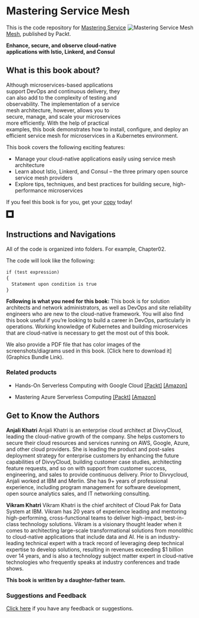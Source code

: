 #  Mastering Service Mesh

<a href="https://www.packtpub.com/web-development/mastering-service-mesh-architecture?utm_source=github&utm_medium=repository&utm_campaign=9781789615791"><img src="https://www.packtpub.com/media/catalog/product/cache/e4d64343b1bc593f1c5348fe05efa4a6/9/7/9781789615791-original.jpeg" alt="Mastering Service Mesh" height="256px" align="right"></a>

This is the code repository for [Mastering Service Mesh](https://www.packtpub.com/web-development/mastering-service-mesh-architecture?utm_source=github&utm_medium=repository&utm_campaign=9781789615791), published by Packt.

**Enhance, secure, and observe cloud-native applications with Istio, Linkerd, and Consul**

## What is this book about?
Although microservices-based applications support DevOps and continuous delivery, they can also add to the complexity of testing and observability. The implementation of a service mesh architecture, however, allows you to secure, manage, and scale your microservices more efficiently. With the help of practical examples, this book demonstrates how to install, configure, and deploy an efficient service mesh for microservices in a Kubernetes environment.

This book covers the following exciting features: 
* Manage your cloud-native applications easily using service mesh architecture
* Learn about Istio, Linkerd, and Consul – the three primary open source service mesh providers
* Explore tips, techniques, and best practices for building secure, high-performance microservices

If you feel this book is for you, get your [copy](https://www.amazon.com/dp/1789615798) today!

<a href="https://www.packtpub.com/?utm_source=github&utm_medium=banner&utm_campaign=GitHubBanner"><img src="https://raw.githubusercontent.com/PacktPublishing/GitHub/master/GitHub.png" alt="https://www.packtpub.com/" border="5" /></a>

## Instructions and Navigations
All of the code is organized into folders. For example, Chapter02.

The code will look like the following:
```
if (test expression)
{
  Statement upon condition is true
}
```

**Following is what you need for this book:**
This book is for solution architects and network administrators, as well as DevOps and site reliability engineers who are new to the cloud-native framework. You will also find this book useful if you’re looking to build a career in DevOps, particularly in operations. Working knowledge of Kubernetes and building microservices that are cloud-native is necessary to get the most out of this book.


We also provide a PDF file that has color images of the screenshots/diagrams used in this book. [Click here to download it](Graphics Bundle Link).

### Related products <Other books you may enjoy>
* Hands-On Serverless Computing with Google Cloud [[Packt]](https://www.packtpub.com/cloud-networking/hands-on-serverless-computing-with-google-cloud-platform?utm_source=github&utm_medium=repository&utm_campaign=9781838827991) [[Amazon]](https://www.amazon.com/dp/1838827994)

* Mastering Azure Serverless Computing [[Packt]](https://www.packtpub.com/cloud-networking/mastering-azure-serverless-computing?utm_source=github&utm_medium=repository&utm_campaign=9781789951226) [[Amazon]](https://www.amazon.com/dp/1789951224)

## Get to Know the Authors
**Anjali Khatri**
Anjali Khatri is an enterprise cloud architect at DivvyCloud, leading the cloud-native growth of the company. She helps customers to secure their cloud resources and services running on AWS, Google, Azure, and other cloud providers. She is leading the product and
post-sales deployment strategy for enterprise customers by enhancing the future capabilities of DivvyCloud, building customer case studies, architecting feature requests, and so on with support from customer success, engineering, and sales to provide
continuous delivery. Prior to Divvycloud, Anjali worked at IBM and Merlin. She has 9+ years of professional experience, including program management for software development, open source analytics sales, and IT networking consulting.

**Vikram Khatri**
Vikram Khatri is the chief architect of Cloud Pak for Data System at IBM. Vikram has 20 years of experience leading and mentoring high-performing, cross-functional teams to deliver high-impact, best-in-class technology solutions. Vikram is a visionary thought leader when it comes to architecting large-scale transformational solutions from monolithic to cloud-native applications that include data and AI. He is an industry-leading technical expert with a track record of leveraging deep technical expertise to develop solutions, resulting in revenues exceeding $1 billion over 14 years, and is also a technology subject matter expert in cloud-native technologies who frequently speaks at industry conferences and trade shows.

**This book is written by a daughter-father team.**

### Suggestions and Feedback
[Click here](https://docs.google.com/forms/d/e/1FAIpQLSdy7dATC6QmEL81FIUuymZ0Wy9vH1jHkvpY57OiMeKGqib_Ow/viewform) if you have any feedback or suggestions.

